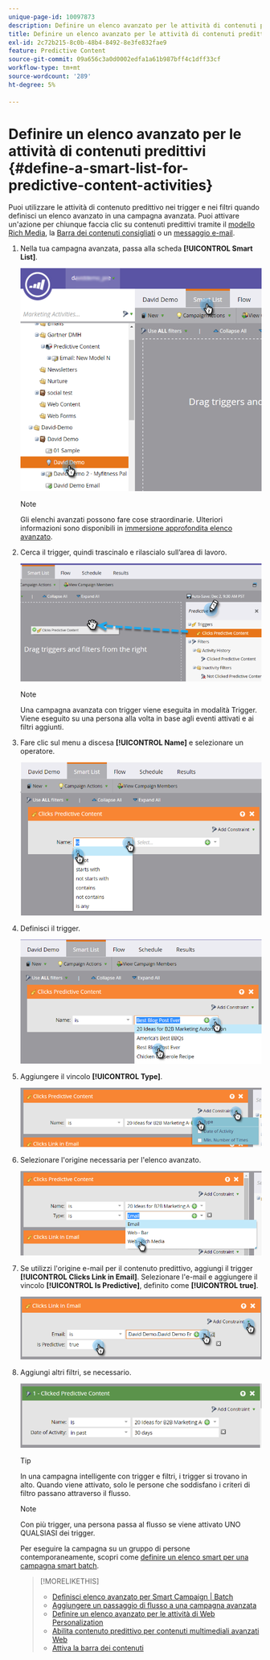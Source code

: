 ```yaml
---
unique-page-id: 10097873
description: Definire un elenco avanzato per le attività di contenuti predittivi - Documenti Marketo - Documentazione del prodotto
title: Definire un elenco avanzato per le attività di contenuti predittivi
exl-id: 2c72b215-8c0b-48b4-8492-8e3fe832fae9
feature: Predictive Content
source-git-commit: 09a656c3a0d0002edfa1a61b987bff4c1dff33cf
workflow-type: tm+mt
source-wordcount: '289'
ht-degree: 5%

---
```


# Definire un elenco avanzato per le attività di contenuti predittivi {#define-a-smart-list-for-predictive-content-activities}

Puoi utilizzare le attività di contenuto predittivo nei trigger e nei filtri quando definisci un elenco avanzato in una campagna avanzata. Puoi attivare un&#39;azione per chiunque faccia clic su contenuti predittivi tramite il [modello Rich Media](/help/marketo/product-docs/predictive-content/enabling-predictive-content/enable-predictive-content-for-web-rich-media.md), la [Barra dei contenuti consigliati](/help/marketo/product-docs/predictive-content/enabling-predictive-content/enable-the-content-recommendation-bar.md) o un [messaggio e-mail](/help/marketo/product-docs/predictive-content/enabling-predictive-content/enable-predictive-content-in-emails.md).

1. Nella tua campagna avanzata, passa alla scheda **[!UICONTROL Smart List]**.

   ![](assets/smart-list-1.png)

   >[!NOTE]
   >
   >Gli elenchi avanzati possono fare cose straordinarie. Ulteriori informazioni sono disponibili in [immersione approfondita elenco avanzato](/help/marketo/product-docs/core-marketo-concepts/smart-campaigns/understanding-smart-campaigns.md).

1. Cerca il trigger, quindi trascinalo e rilascialo sull’area di lavoro.

   ![](assets/smart-list-drag-trigger-hands.png)

   >[!NOTE]
   >
   >Una campagna avanzata con trigger viene eseguita in modalità Trigger. Viene eseguito su una persona alla volta in base agli eventi attivati e ai filtri aggiunti.

1. Fare clic sul menu a discesa **[!UICONTROL Name]** e selezionare un operatore.

   ![](assets/smart-list-dropdown-hands.png)

1. Definisci il trigger.

   ![](assets/smart-lislt-select-content-hands.png)

1. Aggiungere il vincolo **[!UICONTROL Type]**.

   ![](assets/clicks-predictive-content-add-constraint-hands.png)

1. Selezionare l&#39;origine necessaria per l&#39;elenco avanzato.

   ![](assets/pc-add-constraint.png)

1. Se utilizzi l&#39;origine e-mail per il contenuto predittivo, aggiungi il trigger **[!UICONTROL Clicks Link in Email]**. Selezionare l&#39;e-mail e aggiungere il vincolo **[!UICONTROL Is Predictive]**, definito come **[!UICONTROL true]**.

   ![](assets/clicks-link-in-email-trigger-hands.png)

1. Aggiungi altri filtri, se necessario.

   ![](assets/clicked-predictive-content-filter.png)

   >[!TIP]
   >
   >In una campagna intelligente con trigger e filtri, i trigger si trovano in alto. Quando viene attivato, solo le persone che soddisfano i criteri di filtro passano attraverso il flusso.

   >[!NOTE]
   >
   >Con più trigger, una persona passa al flusso se viene attivato UNO QUALSIASI dei trigger.

   Per eseguire la campagna su un gruppo di persone contemporaneamente, scopri come [definire un elenco smart per una campagna smart batch](/help/marketo/product-docs/core-marketo-concepts/smart-campaigns/creating-a-smart-campaign/define-smart-list-for-smart-campaign-batch.md).

   >[!MORELIKETHIS]
   >
   >* [Definisci elenco avanzato per Smart Campaign | Batch](/help/marketo/product-docs/core-marketo-concepts/smart-campaigns/creating-a-smart-campaign/define-smart-list-for-smart-campaign-batch.md)
   >* [Aggiungere un passaggio di flusso a una campagna avanzata](/help/marketo/product-docs/core-marketo-concepts/smart-campaigns/flow-actions/add-a-flow-step-to-a-smart-campaign.md)
   >* [Definire un elenco avanzato per le attività di Web Personalization](/help/marketo/product-docs/web-personalization/working-with-web-campaigns/define-a-smart-list-for-web-personalization-activities.md)
   >* [Abilita contenuto predittivo per contenuti multimediali avanzati Web](/help/marketo/product-docs/predictive-content/enabling-predictive-content/enable-predictive-content-for-web-rich-media.md)
   >* [Attiva la barra dei contenuti](/help/marketo/product-docs/predictive-content/enabling-predictive-content/enable-the-content-recommendation-bar.md)
